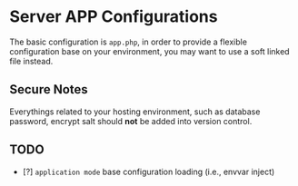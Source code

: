 # Server APP Configurations

The basic configuration is `app.php`, in order to provide a flexible
configuration base on your environment, you may want to use a soft linked file
instead.

## Secure Notes

Everythings related to your hosting environment, such as database password,
encrypt salt should **not** be added into version control.


## TODO

- [?] `application mode` base configuration loading (i.e., envvar inject)
